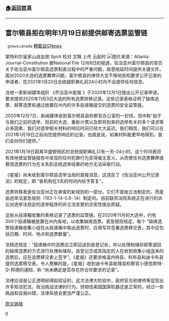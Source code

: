 ###  [:house:返回首頁](https://github.com/ourhimalayas/txt)
---

## 富尔顿县拒在明年1月19日前提供邮寄选票监管链
` gnewscanada` [轉載自GNews](https://gnews.org/zh-hans/632923/)

蒙特利尔皇家山战友团 Spirit
校对 文锦 上传 云起时
![]()![](https://gnews-media-offload.s3.amazonaws.com/wp-content/uploads/2020/12/09152142/%E4%B9%94%E5%B7%9E.jpg)图片来源：Atlanta Journal-Constitution
据National File 12月8日的报道，佐治亚州富尔顿县的官员关于佐治亚州富尔顿县选票制表过程中的严重问题，故意拖延时间提供关键文件。面对2020大选的选票舞弊问题，富尔顿县的律师大言不惭地告知要求公开记录的申请者，在2021年1月20日总统就职典礼前24小时内不会提供任何信息。

当地一家新闻媒体组织 《乔治亚州星报 》于2020年12月1日提出公开记录申请，要求提供2020年11月3日大选的所有选票转移记录。这些记录表格证明了缺席选票、邮寄选票和通过放置在州内的许多投递箱提交的选票的安全监管链。

2020年12月7日，新闻媒体收到富尔顿县县检察官办公室的一封信，信中称”由于与我们之前的选举、目前的大选、重新计票以及即将到来的选举有关的多个请求等众多因素，我们对选举相关材料的响应时间已经大大延迟。我们相信，我们可以在2021年1月19日之前向您提供响应的记录。也就是说，如果材料能更早地得到，我们会向你们提供。”

2021年1月19日距离华盛顿特区的总统就职典礼只有一天–24小时。这个时间表将有效地使监管链报告中发现的任何犯罪行为变得毫无意义，从而使任何选票舞弊或篡改选票的行为在关系到总统选举结果的地方无法采取行动。

《星报》尚未收到富尔顿县选举当局的直接消息，这违反了《佐治亚州公开记录法》的规定，即 “各机构在3天的时间内给予答复”。

选票转移表是佐治亚州正在审查的新规则的一部分。它们不是由立法制定的，而是由选举法紧急规则（183-1-14-0.8-.14）制定的。目前联邦法院系统正在进行的诉讼对选举法规定的选举程序的非立法变更的合宪性提出质疑。

这些从投递箱收集的表格记录了选票的监管链。在2020年11月的大选中，约有300个投递箱被放置在州内各地，以收集缺席选票。紧急规则规定，每个 “缺席选票投递箱收集小组在从投递箱中取出选票时，应填写并签署选票移交表，其中应包括日期、时间、地点和选票数量”。

法规还规定：”投递箱中的选票应立即运送到县登记处，并以处理和储存邮寄退回的缺席选票的方式进行处理和储存。县登记员或其指定的人在收到收集小组送来的选票后，应在选票移交表上签字”。《星报》还要求格温内特县、科布县和迪卡布县提供选票移交表。令人费解的是，《星报》收到迪卡布县助理县检察官小德克斯特-Q-邦德的通知，称 “尚未确定是否存在符合你要求的记录”。

法律应该是公正透明经得起验证的，这次法律大检验中，政府官员和律师等显现出许多知法犯法，政治挑战法律的行为。但相信美国国家机器还是正常的，经过一些挑战和自我纠错，法律系统会更加严谨公正。

[原文链接](https://nationalfile.com/georgia-fulton-county-wont-provide-chain-of-custody-for-mail-in-ballots-until-january-19-2021/?utm_source=rss&amp;utm_medium=rss&amp;utm_campaign=georgia-fulton-county-wont-provide-chain-of-custody-for-mail-in-ballots-until-january-19-2021)

0
